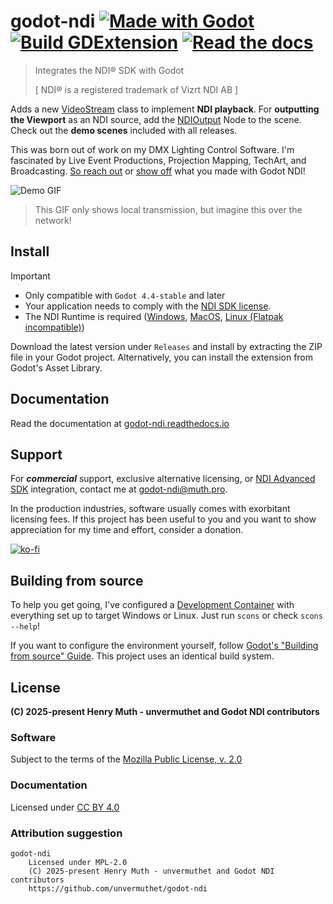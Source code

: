 # godot-ndi [![Made with Godot](https://img.shields.io/badge/Made%20with-Godot-478CBF?style=flat&logo=godot%20engine&logoColor=white)](https://godotengine.org) [![Build GDExtension](https://github.com/unvermuthet/godot-ndi/actions/workflows/builds.yml/badge.svg)](https://github.com/unvermuthet/godot-ndi/actions/workflows/builds.yml) [![Read the docs](https://img.shields.io/readthedocs/godot-ndi)](https://godot-ndi.readthedocs.io)

> Integrates the NDI® SDK with Godot
>
> [ NDI® is a registered trademark of Vizrt NDI AB ]

Adds a new [VideoStream](https://godot-ndi.readthedocs.io/stable/classes/class_videostreamndi.html) class to implement **NDI playback**.
For **outputting the Viewport** as an NDI source, add the [NDIOutput](https://godot-ndi.readthedocs.io/stable/classes/class_ndioutput.html) Node to the scene.
Check out the **demo scenes** included with all releases.

This was born out of work on my DMX Lighting Control Software. I'm fascinated by Live Event Productions, Projection Mapping, TechArt, and Broadcasting. [So reach out](https://discord.com/users/203583245223198722) or [show off](https://github.com/unvermuthet/godot-ndi/discussions/categories/show-and-tell) what you made with Godot NDI!

<!-- [![Static Badge](https://img.shields.io/badge/unvermuthet-gray?style=flat&logo=discord&logoColor=white&labelColor=%235865F2)](https://discord.com/users/203583245223198722) -->

![Demo GIF](https://github.com/user-attachments/assets/159eb455-b0de-41bb-972f-be0817771455)

> This GIF only shows local transmission, but imagine this over the network!

## Install

> [!IMPORTANT]
> - Only compatible with `Godot 4.4-stable` and later
> - Your application needs to comply with the [NDI SDK license](http://ndi.link/ndisdk_license).
> - The NDI Runtime is required ([Windows](http://ndi.link/NDIRedistV6), [MacOS](http://ndi.link/NDIRedistV6Apple), [Linux (Flatpak incompatible)](https://github.com/DistroAV/DistroAV/wiki/1.-Installation#linux))

Download the latest version under `Releases` and install by extracting the ZIP file in your Godot project.
Alternatively, you can install the extension from Godot's Asset Library.

## Documentation

Read the documentation at [godot-ndi.readthedocs.io](https://godot-ndi.readthedocs.io)

## Support

For ***commercial*** support, exclusive alternative licensing, or [NDI Advanced SDK](https://ndi.video/for-developers/ndi-advanced/) integration, contact me at [godot-ndi@muth.pro](mailto:godot-ndi@muth.pro).

In the production industries, software usually comes with exorbitant licensing fees. If this project has been useful to you and you want to show appreciation for my time and effort, consider a donation.

[![ko-fi](https://ko-fi.com/img/githubbutton_sm.svg)](https://ko-fi.com/I2I51A7ZC3)

## Building from source

To help you get going, I've configured a [Development Container](https://containers.dev/) with everything set up to target Windows or Linux. Just run `scons` or check `scons --help`!

If you want to configure the environment yourself, follow [Godot's "Building from source" Guide](https://docs.godotengine.org/en/latest/contributing/development/compiling/). This project uses an identical build system.

## License

**(C) 2025-present Henry Muth - unvermuthet and Godot NDI contributors**

### Software

Subject to the terms of the [Mozilla Public License, v. 2.0](https://www.mozilla.org/en-US/MPL/2.0/)

### Documentation

Licensed under [CC BY 4.0](https://creativecommons.org/licenses/by/4.0/)

### Attribution suggestion

```
godot-ndi
    Licensed under MPL-2.0
    (C) 2025-present Henry Muth - unvermuthet and Godot NDI contributors
    https://github.com/unvermuthet/godot-ndi
```
